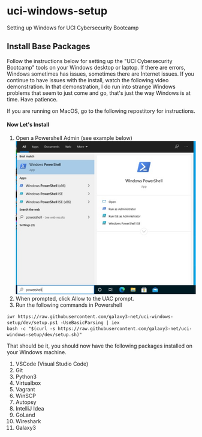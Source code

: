# uci-windows-setup
Setting up Windows for UCI Cybersecurity Bootcamp

## Install Base Packages

Follow the instructions below for setting up the "UCI Cybersecurity Bootcamp" tools on your Windows desktop or laptop.  If there are errors, Windows sometimes has issues, sometimes there are Internet issues.  If you continue to have issues with the install, watch the following video demonstration.  In that demonstration, I do run into strange Windows problems that seem to just come and go, that's just the way Windows is at time.  Have patience.

If you are running on MacOS, go to the following repostitory for instructions.

#### Now Let's Install

1. Open a Powershell Admin (see example below) ![](Images/Powershell-Start-Admin-50.jpg#thumbnail)
2. When prompted, click Allow to the UAC prompt.
3. Run the following commands in Powershell
~~~~
iwr https://raw.githubusercontent.com/galaxy3-net/uci-windows-setup/dev/setup.ps1 -UseBasicParsing | iex
bash -c "$(curl -s https://raw.githubusercontent.com/galaxy3-net/uci-windows-setup/dev/setup.sh)"
~~~~

That should be it, you should now have the following packages installed on your Windows machine.

1. VSCode (Visual Studio Code)
2. Git
3. Python3
4. Virtualbox
5. Vagrant
6. WinSCP
7. Autopsy
8. IntelliJ Idea
9. GoLand
10. Wireshark
11. Galaxy3

